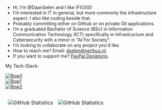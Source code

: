 - Hi, I’m @DaanSelen and I like (F)OSS!
- I’m interested in IT in general, but more commonly the infrastructure aspect. I also like coding beside that.
- Probably committing either on Github or on private Git applications.
- I’m a graduated Bachelor of Science (BSc) in Information Communication Technology (ICT) specifically in Infrastructure and Cybersecurity with a minor in "AI For Society".
- I’m looking to collaborate on any project you'd like.
- How to reach me? Email: [dselen@nerthus.nl](mailto:dselen@nerthus.nl).
- If you want to support me? [PayPal Donations](https://paypal.me/daanselen).

My Tech-Stack:<br>

[![Row0](https://skillicons.dev/icons?i=ansible,bash,go,md,powershell,python,git,github,githubactions,vscode)](https://skillicons.dev)<br>
[![Row1](https://skillicons.dev/icons?i=linux,debian,kali,mint,ubuntu,windows,arduino,raspberrypi,docker,kubernetes)](https://skillicons.dev)<br>
[![Row2](https://skillicons.dev/icons?i=mysql,nginx,postgres,sqlite,wordpress,cloudflare,discord,vim,postman)](https://skillicons.dev)<br>

<table align="left" border="0" cellpadding="0" cellspacing="0">
  <thead>
    <tr>
      <td>
        <img
          src="https://github-readme-stats.vercel.app/api?username=DaanSelen&show_icons=true&locale=en&theme=tokyonight&count_private=false"
          alt="GitHub Statistics"
        />
      </td>
      <td>
        <img
          src="https://streak-stats.demolab.com/?user=DaanSelen&theme=tokyonight"
          alt="GitHub Statistics"
        />
      </td>
    </tr>
  </thead>
</table>
